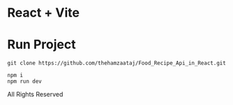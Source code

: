 
# React + Vite
# Run Project 

```
git clone https://github.com/thehamzaataj/Food_Recipe_Api_in_React.git
````
```
npm i
npm run dev
```
All Rights Reserved

